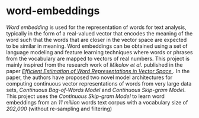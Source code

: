 # word-embeddings
*Word embedding* is used for the representation of words for text analysis, typically in the form of a real-valued vector that encodes the meaning of the word such that the words that are closer in the vector space are expected to be similar in meaning. Word embeddings can be obtained using a set of language modeling and feature learning techniques where words or phrases from the vocabulary are mapped to vectors of real numbers. This project is mainly inspired from the research work of *Mikolov et al.* published in the paper <a href="https://arxiv.org/pdf/1301.3781.pdf"> *Efficient Estimation of Word Representations in Vector Space* </a>. In the paper, the authors have proposed two novel model architectures for computing continuous vector representations of words from very large data sets, *Continuous Bag-of-Words Model* and *Continuous Skip-gram Model*. This project uses the *Continuous Skip-gram Model* to learn word embeddings from an *11 million* words text corpus with a vocabulary size of *202,000* (without re-sampling and filtering)
